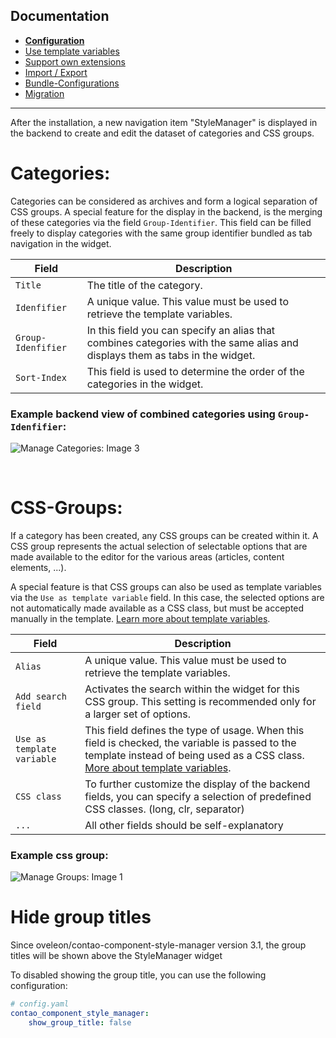 ## Documentation
- __[Configuration](CONFIGURATION.md)__
- [Use template variables](TEMPLATE_VARIABLES.md)
- [Support own extensions](SUPPORT.md)
- [Import / Export](IMPORT_EXPORT.md)
- [Bundle-Configurations](BUNDLE_CONFIG.md)
- [Migration](docs/MIGRATE.md)

---

After the installation, a new navigation item "StyleManager" is displayed in the backend to create and edit the dataset of categories and CSS groups.

# Categories:

Categories can be considered as archives and form a logical separation of CSS groups. A special feature for the display in the backend, is the merging of these categories via the field `Group-Identifier`. This field can be filled freely to display categories with the same group identifier bundled as tab navigation in the widget.

| Field              | Description                                                                                                                  |
|--------------------|------------------------------------------------------------------------------------------------------------------------------|
| `Title`            | The title of the category.                                                                                                   |
| `Idenfifier`       | A unique value. This value must be used to retrieve the template variables.                                                  |
| `Group-Idenfifier` | In this field you can specify an alias that combines categories with the same alias and displays them as tabs in the widget. |
| `Sort-Index`       | This field is used to determine the order of the categories in the widget.                                                   |

### Example backend view of combined categories using `Group-Idenfifier`:
![Manage Categories: Image 3](https://www.oveleon.de/share/github-assets/contao-component-style-manager/2.0/combined-groups.png)

<br/>

# CSS-Groups:

If a category has been created, any CSS groups can be created within it. A CSS group represents the actual selection of selectable options that are made available to the editor for the various areas (articles, content elements, ...).

A special feature is that CSS groups can also be used as template variables via the `Use as template variable` field. In this case, the selected options are not automatically made available as a CSS class, but must be accepted manually in the template. [Learn more about template variables](TEMPLATE_VARIABLES.md).

| Field                      | Description                                                                                                                                                                                            |
|----------------------------|--------------------------------------------------------------------------------------------------------------------------------------------------------------------------------------------------------|
| `Alias`                    | A unique value. This value must be used to retrieve the template variables.                                                                                                                            |
| `Add search field`         | Activates the search within the widget for this CSS group. This setting is recommended only for a larger set of options.                                                                               |
| `Use as template variable` | This field defines the type of usage. When this field is checked, the variable is passed to the template instead of being used as a CSS class. [More about template variables](TEMPLATE_VARIABLES.md). |
| `CSS class`                | To further customize the display of the backend fields, you can specify a selection of predefined CSS classes. (long, clr, separator)                                                                  |
| `...`                      | All other fields should be self-explanatory                                                                                                                                                            |

### Example css group:
![Manage Groups: Image 1](https://www.oveleon.de/share/github-assets/contao-component-style-manager/2.0/groups-edit.png)

# Hide group titles
Since oveleon/contao-component-style-manager version 3.1, the group titles will be shown above the StyleManager widget

To disabled showing the group title, you can use the following configuration:
```yaml
# config.yaml
contao_component_style_manager:
    show_group_title: false
```
